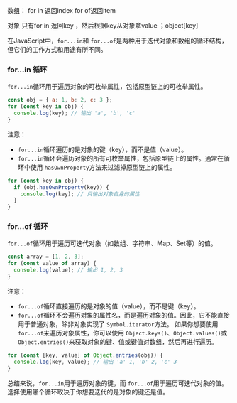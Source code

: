 数组：
for in 返回index        for of返回item

对象
只有for in   返回key  ，然后根据key从对象拿value ；object[key]

在JavaScript中，`for...in`和 `for...of`是两种用于迭代对象和数组的循环结构，但它们的工作方式和用途有所不同。

### for...in 循环

`for...in`循环用于遍历对象的可枚举属性，包括原型链上的可枚举属性。

```javascript
const obj = { a: 1, b: 2, c: 3 };
for (const key in obj) {
  console.log(key); // 输出 'a', 'b', 'c'
}
```

注意：

- `for...in`循环遍历的是对象的键（key），而不是值（value）。
- `for...in`循环会遍历对象的所有可枚举属性，包括原型链上的属性。通常在循环中使用 `hasOwnProperty`方法来过滤掉原型链上的属性。

```javascript
for (const key in obj) {
  if (obj.hasOwnProperty(key)) {
    console.log(key); // 只输出对象自身的属性
  }
}
```

### for...of 循环

`for...of`循环用于遍历可迭代对象（如数组、字符串、Map、Set等）的值。

```javascript
const array = [1, 2, 3];
for (const value of array) {
  console.log(value); // 输出 1, 2, 3
}
```

注意：

- `for...of`循环直接遍历的是对象的值（value），而不是键（key）。
- `for...of`循环不会遍历对象的属性名，而是遍历对象的值。因此，它不能直接用于普通对象，除非对象实现了 `Symbol.iterator`方法。
  如果你想要使用 `for...of`来遍历对象属性，你可以使用 `Object.keys()`、`Object.values()`或 `Object.entries()`来获取对象的键、值或键值对数组，然后再进行遍历。

```javascript
for (const [key, value] of Object.entries(obj)) {
  console.log(key, value); // 输出 'a' 1, 'b' 2, 'c' 3
}
```

总结来说，`for...in`用于遍历对象的键，而 `for...of`用于遍历可迭代对象的值。选择使用哪个循环取决于你想要迭代的是对象的键还是值。
